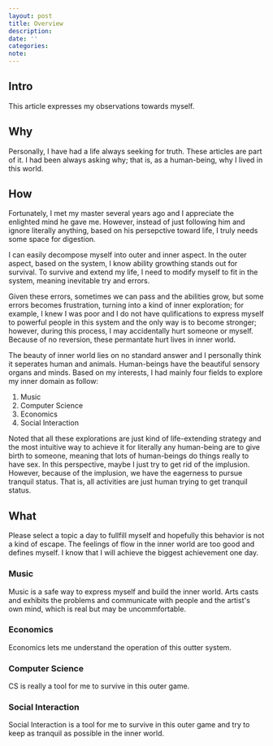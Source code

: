 ```yaml
---
layout: post
title: Overview
description:
date: ''
categories:
note:
---
```


## Intro

This article expresses my observations towards myself.

## Why

Personally, I have had a life always seeking for truth. These articles are part of it. I had been always asking why; that is, as a human-being, why I lived in this world.

## How

Fortunately, I met my master several years ago and I appreciate the enlighted mind he gave me. However, instead of just following him and ignore literally anything, based on his persepctive toward life, I truly needs some space for digestion.

I can easily decompose myself into outer and inner aspect. In the outer aspect, based on the system, I know ability growthing stands out for survival. To survive and extend my life, I need to modify myself to fit in the system, meaning inevitable try and errors.

Given these errors, sometimes we can pass and the abilities grow, but some errors becomes frustration, turning into a kind of inner exploration; for example, I knew I was poor and I do not have qulifications to express myself to powerful people in this system and the only way is to become stronger; however, during this process, I may accidentally hurt someone or myself. Because of no reversion, these permantate hurt lives in inner world.

The beauty of inner world lies on no standard answer and I personally think it seperates human and animals. Human-beings have the beautiful sensory organs and minds. Based on my interests, I had mainly four fields to explore my inner domain as follow:

1. Music
2. Computer Science
3. Economics
4. Social Interaction

Noted that all these explorations are just kind of life-extending strategy and the most intuitive way to achieve it for literally any human-being are to give birth to someone, meaning that lots of human-beings do things really to have sex. In this perspective, maybe I just try to get rid of the implusion. However, because of the implusion, we have the eagerness to pursue tranquil status. That is, all activities are just human trying to get tranquil status.

## What

Please select a topic a day to fullfill myself and hopefully this behavior is not a kind of escape. The feelings of flow in the inner world are too good and defines myself. I know that I will achieve the biggest achievement one day.

### Music

Music is a safe way to express myself and build the inner world. Arts casts and exhibits the problems and communicate with people and the artist's own mind, which is real but may be uncommfortable.

### Economics

Economics lets me understand the operation of this outter system.

### Computer Science

CS is really a tool for me to survive in this outer game.

### Social Interaction

Social Interaction is a tool for me to survive in this outer game and try to keep as tranquil as possible in the inner world.

